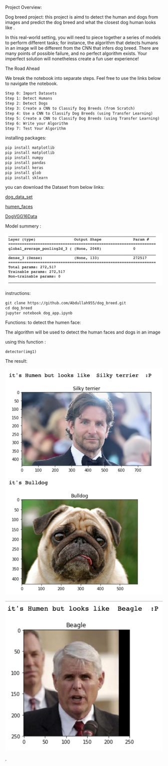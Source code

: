 Project Overview:

Dog breed project: this project is aimd to detect the human and dogs from images and predict the dog breed and what the closest dog human looks like .


In this real-world setting, you will need to piece together a series of models to perform different tasks; for instance, the algorithm that detects humans in an image will be different from the CNN that infers dog breed. There are many points of possible failure, and no perfect algorithm exists. Your imperfect solution will nonetheless create a fun user experience!


The Road Ahead

We break the notebook into separate steps. Feel free to use the links below to navigate the notebook.

    Step 0: Import Datasets
    Step 1: Detect Humans
    Step 2: Detect Dogs
    Step 3: Create a CNN to Classify Dog Breeds (from Scratch)
    Step 4: Use a CNN to Classify Dog Breeds (using Transfer Learning)
    Step 5: Create a CNN to Classify Dog Breeds (using Transfer Learning)
    Step 6: Write your Algorithm
    Step 7: Test Your Algorithm



installing packages:
    
    pip install matplotlib
    pip install matplotlib
    pip install numpy
    pip install pandas 
    pip install keras
    pip install glob
    pip install sklearn


you can download the Dataset from below links:


[dog_data_set ](https://s3-us-west-1.amazonaws.com/udacity-aind/dog-project/dogImages.zip)

[humen_faces](https://s3-us-west-1.amazonaws.com/udacity-aind/dog-project/lfw.zip)

[DogVGG16Data](https://s3-us-west-1.amazonaws.com/udacity-aind/dog-project/DogVGG16Data.npz)
   
   
Model summery :
   
![Screenshot](model.png)

   
   instructions:
   
    git clone https://github.com/Abdullah955/dog_breed.git
    cd dog_breed
    jupyter notebook dog_app.ipynb
   


Functions:
to detect the humen face:
    
The algorithm will be used to detect the human faces and dogs in an image 

using this function :
    
    detector(img1)
    
    
The result: 


![Screenshot](dog.png)

![Screenshot](humen.png)




.
